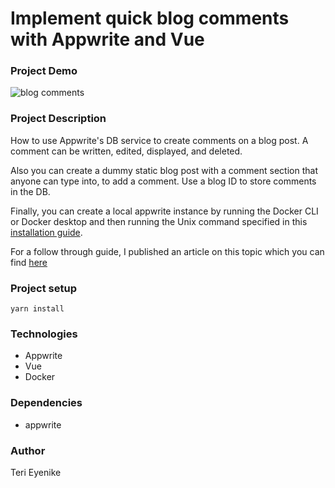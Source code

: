 # Implement quick blog comments with Appwrite and Vue

### Project Demo
![blog comments](https://res.cloudinary.com/terieyenike/video/upload/v1648483659/blog-comments_-_28_March_2022_qgrwmy.gif)

### Project Description

How to use Appwrite's DB service to create comments on a blog post. A comment can be written, edited, displayed, and deleted.

Also you can create a dummy static blog post with a comment section that anyone can type into, to add a comment.
Use a blog ID to store comments in the DB.

Finally, you can create a local appwrite instance by running the Docker CLI or Docker desktop and then running the Unix command specified in this [installation guide](https://appwrite.io/docs/installation).

For a follow through guide, I published an article on this topic which you can find [here](https://dev.to/hackmamba/implement-quick-blog-comments-in-vuejs-457j)

### Project setup

```
yarn install
```

### Technologies

- Appwrite
- Vue
- Docker

### Dependencies

- appwrite

### Author

Teri Eyenike
